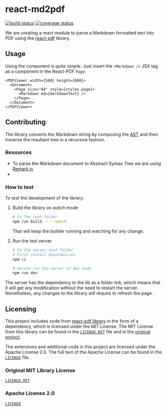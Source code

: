 # react-md2pdf
[![build status](https://github.com/proppex/react-md2pdf/actions/workflows/main.yml/badge.svg)](https://github.com/proppex/react-md2pdf/actions/workflows/main.yml) [![coverage status](https://img.shields.io/codecov/c/github/proppex/react-md2pdf)](https://app.codecov.io/gh/proppex/react-md2pdf)

We are creating a react module to parse a Markdown formatted text into PDF using the [react-pdf](https://react-pdf.org/) library.

## Usage

Using the component is quite simple. Just insert the `<Markdown />` JSX tag as a component in the React-PDF `Page`:

```tsx
<PDFViewer width={500} height={800}>
  <Document>
    <Page size="A4" style={styles.page}>
      <Markdown md={markdownText} />
    </Page>
  </Document>
</PDFViewer>
```

## Contributing

The library converts the Markdown string by composing the [AST](https://en.wikipedia.org/wiki/Abstract_syntax_tree)
and then traverse the resultant tree in a recursive fashion.

### Resources

- To parse the Markdown document to Abstract Syntax Tree we are using [Remark.js](https://remark.js.org)
-

### How to test

To test the development of the library:

1. Build the library on watch mode

   ```sh
   # In the root folder
   npm run build -- --watch
   ```

   That will keep the builder running and watching for any change.

2. Run the test server

   ```sh
   # In the server-test folder
   # First install dependencies
   npm ci

   # Second run the server in dev mode
   npm run dev
   ```

The server has the dependency to the lib as a folder link, which means that it
will get any modification without the need to restart the server.
Nonetheless, any changes to the library will require to refresh the page.

## Licensing

This project includes code from [react-pdf library](https://github.com/diegomura/react-pdf) in the form of a dependency, which is licensed under the MIT License. The MIT License from this library can be found in the [`LICENSE.MIT`](LICENSE.MIT) file and in the [original project](https://github.com/diegomura/react-pdf/blob/master/LICENSE).

The extensions and additional code in this project are licensed under the Apache License 2.0. The full text of the Apache License can be found in the [`LICENSE`](LICENSE) file.

### Original MIT Library License

[`LICENSE.MIT`](LICENSE.MIT)

### Apache License 2.0

[`LICENSE`](LICENSE)
